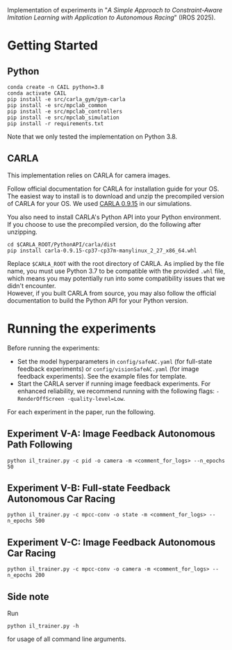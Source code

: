 Implementation of experiments in "*A Simple Approach to Constraint-Aware Imitation Learning with Application to Autonomous Racing*" (IROS 2025).

# Getting Started
## Python
```shell
conda create -n CAIL python=3.8
conda activate CAIL
pip install -e src/carla_gym/gym-carla
pip install -e src/mpclab_common
pip install -e src/mpclab_controllers
pip install -e src/mpclab_simulation
pip install -r requirements.txt
```
Note that we only tested the implementation on Python 3.8. 

## CARLA
This implementation relies on CARLA for camera images. 

Follow official documentation for CARLA for installation guide for your OS. 
The easiest way to install is to download and unzip the precompiled version of CARLA for your OS. 
We used [CARLA 0.9.15](https://github.com/carla-simulator/carla/releases/tag/0.9.15) in our simulations. 

You also need to install CARLA's Python API into your Python environment. 
If you choose to use the precompiled version, do the following after unzipping. 
```shell
cd $CARLA_ROOT/PythonAPI/carla/dist
pip install carla-0.9.15-cp37-cp37m-manylinux_2_27_x86_64.whl
```
Replace `$CARLA_ROOT` with the root directory of CARLA. 
As implied by the file name, you must use Python 3.7 to be compatible with the provided `.whl` file, which means you may 
potentially run into some compatibility issues that we didn't encounter.  
However, if you built CARLA from source, you may also follow the official documentation to build the Python API for your
Python version. 

# Running the experiments
Before running the experiments: 
- Set the model hyperparameters in `config/safeAC.yaml` (for full-state feedback experiments) or `config/visionSafeAC.yaml` (for image feedback experiments). See the example files for template.
- Start the CARLA server if running image feedback experiments. For enhanced reliability, we recommend running with the following flags: `-RenderOffScreen -quality-level=Low`.

For each experiment in the paper, run the following. 

## Experiment V-A: Image Feedback Autonomous Path Following
```shell
python il_trainer.py -c pid -o camera -m <comment_for_logs> --n_epochs 50 
```

## Experiment V-B: Full-state Feedback Autonomous Car Racing
```shell
python il_trainer.py -c mpcc-conv -o state -m <comment_for_logs> --n_epochs 500
```

## Experiment V-C: Image Feedback Autonomous Car Racing 
```shell
python il_trainer.py -c mpcc-conv -o camera -m <comment_for_logs> --n_epochs 200
```

## Side note
Run 
```shell
python il_trainer.py -h
```
for usage of all command line arguments. 
